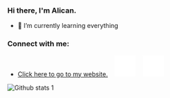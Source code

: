### Hi there, I'm Alican.

- 🌱 I’m currently learning everything 
  
### Connect with me:
- [Click here to go to my website.](https://www.alican.infinityfreeapp.com)
  &nbsp;&nbsp;
[![website](./img/linkedin-dark.svg)](https://tr.linkedin.com/in/alican-bayraktar)
&nbsp;&nbsp;
[![website](./img/instagram-dark.svg)](https://www.instagram.com/alicanb.11/)


![Github stats 1](https://github-readme-stats.vercel.app/api?username=Vlicvn&show_icons=true&theme=gradient) 





